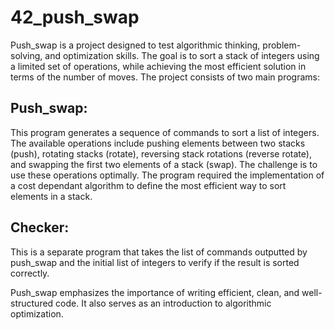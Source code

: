 # 42_push_swap

Push_swap is a project designed to test algorithmic thinking, problem-solving, and optimization skills. The goal is to sort a stack of integers using a limited set of operations, while achieving the most efficient solution in terms of the number of moves. The project consists of two main programs:

## Push_swap:
This program generates a sequence of commands to sort a list of integers. The available operations include pushing elements between two stacks (push), rotating stacks (rotate), reversing stack rotations (reverse rotate), and swapping the first two elements of a stack (swap). The challenge is to use these operations optimally. The program required the implementation of a cost dependant algorithm to define the most efficient way to sort elements in a stack.

## Checker: 
This is a separate program that takes the list of commands outputted by push_swap and the initial list of integers to verify if the result is sorted correctly.

Push_swap emphasizes the importance of writing efficient, clean, and well-structured code. It also serves as an introduction to algorithmic optimization.

